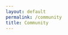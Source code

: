 ```yaml
---
layout: default
permalink: /community
title: Community
---
```

<!-- ### Corporate Sponsors
<font size="2"><a href="{{ site.baseurl }}/participation#sponsorship">How to become a sponsor</a></font>
### Startup Sponsors
<font size="2"><a href="{{ site.baseurl }}/participation#sponsorship">How to become a sponsor</a></font>
->

### Members
<font size="2"><a href="{{ site.baseurl }}/participation#membership">How to become a member</a></font><br />
[![Lincoln Network]({{ site.baseurl }}/assets/img/lincoln-network-logo-hat-teal-small.png)](http://joinlincoln.org/)

# What the ODI Community Means
We are creating a community of people that are passionate about government financial transparency. We understand that 
maintaining a community can not be taken for granted. Similar to what we expect from our government, transparent reviews of 
the community processes and governance encourages greater participation and makes the organization stronger. Transparency is 
a painful, difficult process to maintain. Transparency allows us to learn from mistakes, rather be certain to repeat them. 
Let us work together to make government financial transparency the norm.

We want participation from engineers, policy experts, and government officials in the Open Data Initiative work. By joining ODI, you will be helping to make open financial a reality for all government organizations. Review the different ways of participating in ODI below.

[![What is a Sponsor]({{ site.baseurl }}/assets/img/what_is_sponsor.png)]({{ site.baseurl }}/participation#sponsorship)
[![What is a Member]({{ site.baseurl }}/assets/img/what_is_member.png)]({{ site.baseurl }}/participation#membership)
[![What is a Contributor]({{ site.baseurl }}/assets/img/what_is_contributor.png)]({{ site.baseurl }}/participation#contributor)

[![How to Contribute]({{ site.baseurl }}/assets/img/how_to_contribute.png)]({{ site.baseurl }}/join)
